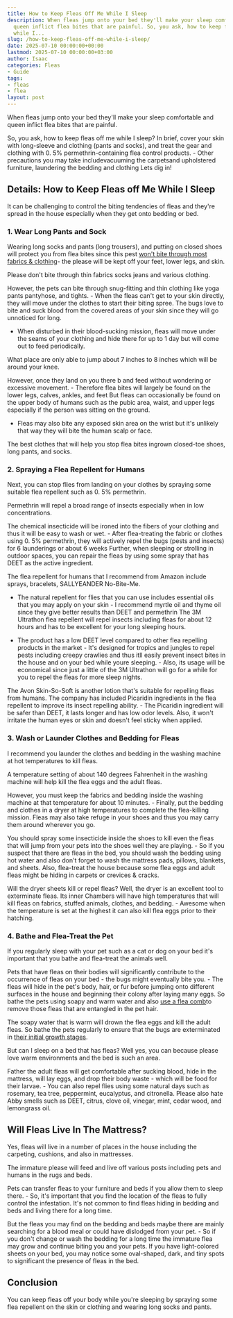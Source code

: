 ```yaml
---
title: How to Keep Fleas Off Me While I Sleep
description: When fleas jump onto your bed they'll make your sleep comfortable and
  queen inflict flea bites that are painful. So, you ask, how to keep fleas off me
  while I...
slug: /how-to-keep-fleas-off-me-while-i-sleep/
date: 2025-07-10 00:00:00+00:00
lastmod: 2025-07-10 00:00:00+03:00
author: Isaac
categories: Fleas
- Guide
tags:
- fleas
- flea
layout: post
---
```

When fleas jump onto your bed they'll make your sleep comfortable and queen inflict flea bites that are painful.

So, you ask, how to keep fleas off me while I sleep? In brief, cover your skin with long-sleeve and clothing (pants and socks), and treat the gear and clothing with 0. 5% permethrin-containing flea control products. - Other precautions you may take includevacuuming the carpetsand upholstered furniture, laundering the bedding and clothing Lets dig in!

##  Details: How to Keep Fleas off Me While I Sleep

It can be challenging to control the biting tendencies of fleas and they're spread in the house especially when they get onto bedding or bed.

###  1. Wear Long Pants and Sock

Wearing long socks and pants (long trousers), and putting on closed shoes will protect you from flea bites since this pest [won't bite through most fabrics & clothing](https://pestpolicy.com/can-fleas-bite-through-clothes/)- the please will be kept off your feet, lower legs, and skin.

Please don't bite through thin fabrics socks jeans and various clothing.

However, the pets can bite through snug-fitting and thin clothing like yoga pants pantyhose, and tights. - When the fleas can't get to your skin directly, they will move under the clothes to start their biting spree. The bugs love to bite and suck blood from the covered areas of your skin since they will go unnoticed for long.

- When disturbed in their blood-sucking mission, fleas will move under the seams of your clothing and hide there for up to 1 day but will come out to feed periodically.

What place are only able to jump about 7 inches to 8 inches which will be around your knee.

However, once they land on you there b and feed without wondering or excessive movement. - Therefore flea bites will largely be found on the lower legs, calves, ankles, and feet But fleas can occasionally be found on the upper body of humans such as the pubic area, waist, and upper legs especially if the person was sitting on the ground.

- Fleas may also bite any exposed skin area on the wrist but it's unlikely that way they will bite the human scalp or face.

The best clothes that will help you stop flea bites ingrown closed-toe shoes, long pants, and socks.

###  2. Spraying a Flea Repellent for Humans

Next, you can stop flies from landing on your clothes by spraying some suitable flea repellent such as 0. 5% permethrin.

Permethrin will repel a broad range of insects especially when in low concentrations.

The chemical insecticide will be ironed into the fibers of your clothing and thus it will be easy to wash or wet. - After flea-treating the fabric or clothes using 0. 5% permethrin, they will actively repel the bugs (pests and insects) for 6 launderings or about 6 weeks Further, when sleeping or strolling in outdoor spaces, you can repair the fleas by using some spray that has DEET as the active ingredient.

The flea repellent for humans that I recommend from Amazon include sprays, bracelets, SALLYEANDER No-Bite-Me.

- The natural repellent for flies that you can use includes essential oils that you may apply on your skin - I recommend myrtle oil and thyme oil since they give better results than DEET and permethrin The 3M Ultrathon flea repellent will repel insects including fleas for about 12 hours and has to be excellent for your long sleeping hours.

- The product has a low DEET level compared to other flea repelling products in the market - It's designed for tropics and jungles to repel pests including creepy crawlies and thus itll easily prevent insect bites in the house and on your bed while youre sleeping. - Also, its usage will be economical since just a little of the 3M Ultrathon will go for a while for you to repel the fleas for more sleep nights.

The Avon Skin-So-Soft is another lotion that's suitable for repelling fleas from humans. The company has included Picaridin ingredients in the flea repellent to improve its insect repelling ability. - The Picaridin ingredient will be safer than DEET, it lasts longer and has low odor levels. Also, it won't irritate the human eyes or skin and doesn't feel sticky when applied.

###  3. Wash or Launder Clothes and Bedding for Fleas

I recommend you launder the clothes and bedding in the washing machine at hot temperatures to kill fleas.

A temperature setting of about 140 degrees Fahrenheit in the washing machine will help kill the flea eggs and the adult fleas.

However, you must keep the fabrics and bedding inside the washing machine at that temperature for about 10 minutes. - Finally, put the bedding and clothes in a dryer at high temperatures to complete the flea-killing mission. Fleas may also take refuge in your shoes and thus you may carry them around wherever you go.

You should spray some insecticide inside the shoes to kill even the fleas that will jump from your pets into the shoes well they are playing. - So if you suspect that there are fleas in the bed, you should wash the bedding using hot water and also don't forget to wash the mattress pads, pillows, blankets, and sheets. Also, flea-treat the house because some flea eggs and adult fleas might be hiding in carpets or crevices & cracks.

Will the dryer sheets kill or repel fleas? Well, the dryer is an excellent tool to exterminate fleas. Its inner Chambers will have high temperatures that will kill fleas on fabrics, stuffed animals, clothes, and bedding. - Awesome when the temperature is set at the highest it can also kill flea eggs prior to their hatching.

###  4. Bathe and Flea-Treat the Pet

If you regularly sleep with your pet such as a cat or dog on your bed it's important that you bathe and flea-treat the animals well.

Pets that have fleas on their bodies will significantly contribute to the occurrence of fleas on your bed - the bugs might eventually bite you. - The fleas will hide in the pet's body, hair, or fur before jumping onto different surfaces in the house and beginning their colony after laying many eggs. So bathe the pets using soapy and warm water and also [use a flea comb](https://pestpolicy.com/best-flea-comb-for-cats/)to remove those fleas that are entangled in the pet hair.

The soapy water that is warm will drown the flea eggs and kill the adult fleas. So bathe the pets regularly to ensure that the bugs are exterminated in [their initial growth stages](https://pestpolicy.com/flea-life-cycle/).

But can I sleep on a bed that has fleas? Well yes, you can because please love warm environments and the bed is such an area.

Father the adult fleas will get comfortable after sucking blood, hide in the mattress, will lay eggs, and drop their body waste - which will be food for their larvae. - You can also repel flies using some natural days such as rosemary, tea tree, peppermint, eucalyptus, and citronella. Please also hate Abby smells such as DEET, citrus, clove oil, vinegar, mint, cedar wood, and lemongrass oil.

##  Will Fleas Live In The Mattress?

Yes, fleas will live in a number of places in the house including the carpeting, cushions, and also in mattresses.

The immature please will feed and live off various posts including pets and humans in the rugs and beds.

Pets can transfer fleas to your furniture and beds if you allow them to sleep there. - So, it's important that you find the location of the fleas to fully control the infestation. It's not common to find fleas hiding in bedding and beds and living there for a long time.

But the fleas you may find on the bedding and beds maybe there are mainly searching for a blood meal or could have dislodged from your pet. - So if you don't change or wash the bedding for a long time the immature flea may grow and continue biting you and your pets. If you have light-colored sheets on your bed, you may notice some oval-shaped, dark, and tiny spots to significant the presence of fleas in the bed.

##  Conclusion

You can keep fleas off your body while you're sleeping by spraying some flea repellent on the skin or clothing and wearing long socks and pants.
